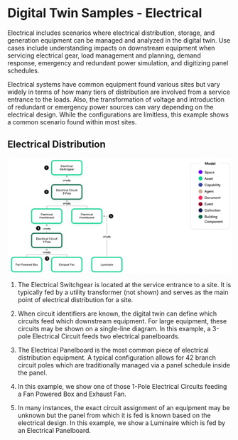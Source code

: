 # Digital Twin Samples - Electrical

Electrical includes scenarios where electrical distribution, storage, and generation equipment can be managed and analyzed in the digital twin. Use cases include understanding impacts on downstream equipment when servicing electrical gear, load management and planning, demand response, emergency and redundant power simulation, and digitizing panel schedules.

Electrical systems have common equipment found various sites but vary widely in terms of how many tiers of distribution are involved from a service entrance to the loads. Also, the transformation of voltage and introduction of redundant or emergency power sources can vary depending on the electrical design. While the configurations are limitless, this example shows a common scenario found within most sites.

## Electrical Distribution

![Electrical-Example1](Images/Electrical-Example1.png)

1. The Electrical Switchgear is located at the service entrance to a site. It is typically fed by a utility transformer (not shown) and serves as the main point of electrical distribution for a site.

2. When circuit identifiers are known, the digital twin can define which circuits feed which downstream equipment. For large equipment, these circuits may be shown on a single-line diagram. In this example, a 3-pole Electrical Circuit feeds two electrical panelboards.

3. The Electrical Panelboard is the most common piece of electrical distribution equipment. A typical configuration allows for 42 branch circuit poles which are traditionally managed via a panel schedule inside the panel.

4. In this example, we show one of those 1-Pole Electrical Circuits feeding a Fan Powered Box and Exhaust Fan.

5. In many instances, the exact circuit assignment of an equipment may be unknown but the panel from which it is fed is known based on the electrical design. In this example, we show a Luminaire which is fed by an Electrical Panelboard.